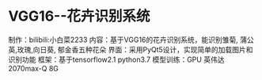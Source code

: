 # VGG16--花卉识别系统
制作：bilibili:小白菜2233
内容：基于VGG16的花卉识别系统，能识别雏菊, 蒲公英,玫瑰,向日葵, 郁金香五种花朵
界面：采用PyQt5设计，实现简单的加载图片和识别功能
框架：基于tensorflow2.1 python3.7 
模型训练：GPU 英伟达2070max-Q 8G
